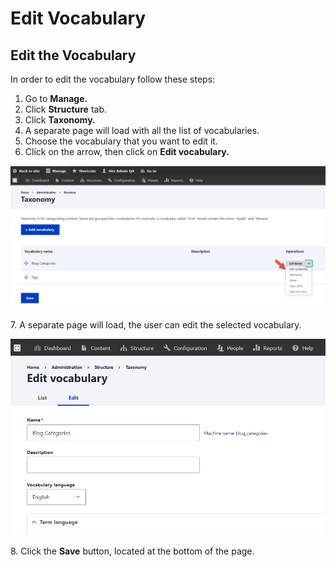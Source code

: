 # Edit Vocabulary

## Edit the Vocabulary

In order to edit the vocabulary follow these steps:

1. Go to **Manage.**
2. Click **Structure** tab.
3. Click **Taxonomy.**
4. A separate page will load with all the list of vocabularies.
5. Choose the vocabulary that you want to edit it.
6. Click on the arrow, then click on **Edit vocabulary.**

![Edit Vocabulary](<../../../.gitbook/assets/image (57) (1).png>)

7\. A separate page will load, the user can edit the selected vocabulary.

![Edit Vocabulary](<../../../.gitbook/assets/image (44).png>)

8\. Click the **Save** button, located at the bottom of the page.
